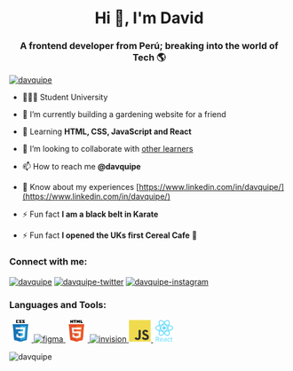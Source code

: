 <h1 align="center">Hi 👋, I'm David</h1>
<h3 align="center">A frontend developer from Perú; breaking into the world of Tech 🌎</h3>

<!-- <p align="left"> <img src="https://komarev.com/ghpvc/?username=zocodes&label=Profile%20views&color=0e75b6&style=flat" alt="zocodes" /> </p> -->

<p align="left"> <a href="https://twitter.com/davquipe" target="blank"><img src="https://img.shields.io/twitter/follow/davquipe?logo=twitter&style=for-the-badge" alt="davquipe" /></a> </p>

- 👩🏻‍💻  Student University 

- 🔭 I’m currently building a gardening website for a friend

- 🌱 Learning **HTML, CSS, JavaScript and React**

- 👯 I’m looking to collaborate with [other learners](https://github.com/ZoCodes/SheCodesBootcamp)

<!-- - 📝 I occasionally write articles on [https://zocodes.hashnode.dev/](https://zocodes.hashnode.dev/) -->

- 📫 How to reach me **@davquipe**

- 📄 Know about my experiences [https://www.linkedin.com/in/davquipe/](https://www.linkedin.com/in/davquipe/)

- ⚡ Fun fact **I am a black belt in Karate**

- ⚡ Fun fact **I opened the UKs first Cereal Cafe** 🥣

<h3 align="left">Connect with me:</h3>
<p align="left">
<!-- <a href="https://codepen.io/zocodes" target="blank"><img align="center" src="https://raw.githubusercontent.com/rahuldkjain/github-profile-readme-generator/master/src/images/icons/Social/codepen.svg" alt="zocodes" height="30" width="40" /></a> -->
<a href="https://twitter.com/davquipe" target="blank"><img align="center" src="https://raw.githubusercontent.com/rahuldkjain/github-profile-readme-generator/master/src/images/icons/Social/twitter.svg" alt="davquipe" height="30" width="40" /></a>
<a href="https://linkedin.com/in/davquipe" target="blank"><img align="center" src="https://raw.githubusercontent.com/rahuldkjain/github-profile-readme-generator/master/src/images/icons/Social/linked-in-alt.svg" alt="davquipe-twitter" height="30" width="40" /></a>
<a href="https://instagram.com/davquipe" target="blank"><img align="center" src="https://raw.githubusercontent.com/rahuldkjain/github-profile-readme-generator/master/src/images/icons/Social/instagram.svg" alt="davquipe-instagram" height="30" width="40" /></a>
</p>

<h3 align="left">Languages and Tools:</h3>
<p align="left"> <a href="https://www.w3schools.com/css/" target="_blank"> <img src="https://raw.githubusercontent.com/devicons/devicon/master/icons/css3/css3-original-wordmark.svg" alt="css3" width="40" height="40"/> </a> <a href="https://www.figma.com/" target="_blank"> <img src="https://www.vectorlogo.zone/logos/figma/figma-icon.svg" alt="figma" width="40" height="40"/> </a> <a href="https://www.w3.org/html/" target="_blank"> <img src="https://raw.githubusercontent.com/devicons/devicon/master/icons/html5/html5-original-wordmark.svg" alt="html5" width="40" height="40"/> </a> <a href="https://www.invisionapp.com/" target="_blank"> <img src="https://www.vectorlogo.zone/logos/invisionapp/invisionapp-icon.svg" alt="invision" width="40" height="40"/> </a> <a href="https://developer.mozilla.org/en-US/docs/Web/JavaScript" target="_blank"> <img src="https://raw.githubusercontent.com/devicons/devicon/master/icons/javascript/javascript-original.svg" alt="javascript" width="40" height="40"/> </a> <a href="https://reactjs.org/" target="_blank"> <img src="https://raw.githubusercontent.com/devicons/devicon/master/icons/react/react-original-wordmark.svg" alt="react" width="40" height="40"/> </a> </p>

<!-- <h3 align="left">Support:</h3>
<p><a href="https://www.buymeacoffee.com/ZoCodes"> <img align="left" src="https://cdn.buymeacoffee.com/buttons/v2/default-yellow.png" height="50" width="210" alt="ZoCodes" /></a></p><br><br> -->

<p><img align="center" src="https://github-readme-stats.vercel.app/api/top-langs?username=davquipe&show_icons=true&locale=en&layout=compact" alt="davquipe" /></p>

<!---
ZoCodes/ZoCodes is a ✨ special ✨ repository because its `README.md` (this file) appears on your GitHub profile.
You can click the Preview link to take a look at your changes.
--->
